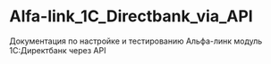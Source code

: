 # Alfa-link_1C_Directbank_via_API
Документация по настройке и тестированию Альфа-линк модуль 1С:Директбанк через API
